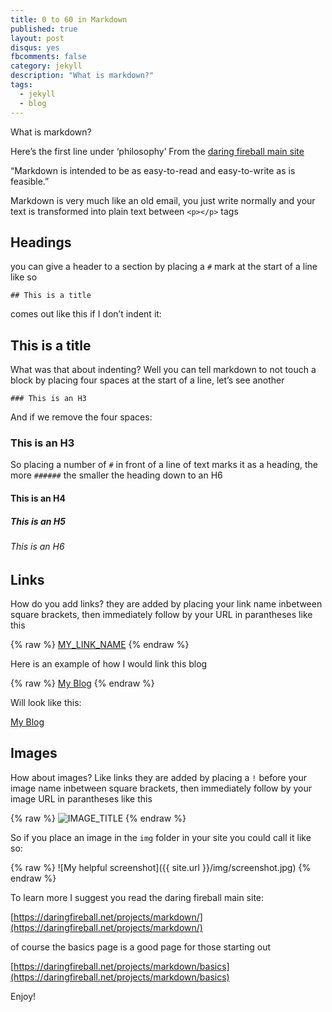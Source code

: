 ```yaml
---
title: 0 to 60 in Markdown
published: true
layout: post
disqus: yes
fbcomments: false
category: jekyll
description: "What is markdown?"
tags: 
  - jekyll
  - blog
---
```



What is markdown?

Here’s the first line under ‘philosophy’ From the [daring fireball main site](https://daringfireball.net/projects/markdown/syntax) 

“Markdown is intended to be as easy-to-read and easy-to-write as is feasible.”

Markdown is very much like an old email, you just write normally and your text is transformed into plain text between `<p></p>` tags

## Headings

you can give a header to a section by placing a `#` mark at the start of a line like so

    ## This is a title

comes out like this if I don’t indent it:

## This is a title

What was that about indenting?  Well you can tell markdown to not touch a block by placing four spaces at the start of a line, let’s see another

    ### This is an H3

And if we remove the four spaces:

### This is an H3

So placing a number of `#` in front of a line of text marks it as a heading, the more `######` the smaller the heading down to an H6

#### This is an H4

##### This is an H5

###### This is an H6

## Links

How do you add links? they are added by placing your link name inbetween square brackets, then immediately follow by your URL in parantheses like this

{% raw  %}
    [MY_LINK_NAME](http://example.com/)
{% endraw  %}

Here is an example of how I would link this blog

{% raw  %}
    [My Blog](http://joshuacox.github.io/)
{% endraw  %}

Will look like this:

[My Blog](http://joshuacox.github.io/)

## Images

How about images? Like links they are added by placing a `!` before your image name inbetween square brackets, then immediately follow by your image URL in parantheses like this

{% raw  %}
    ![IMAGE_TITLE](PICTURE_URL)
{% endraw  %}

So if you place an image in the `img` folder in your site you could call it like so:

{% raw  %}
    ![My helpful screenshot]({{ site.url }}/img/screenshot.jpg)
{% endraw  %}

To learn more I suggest you read the daring fireball main site:

[https://daringfireball.net/projects/markdown/](https://daringfireball.net/projects/markdown/)

of course the basics page is a good page for those starting out

[https://daringfireball.net/projects/markdown/basics](https://daringfireball.net/projects/markdown/basics)

Enjoy!
